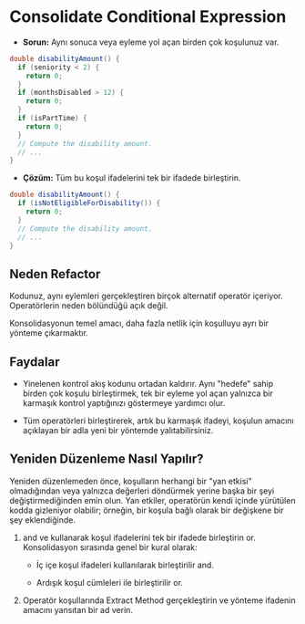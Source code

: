 # Consolidate Conditional Expression

- **Sorun:** Aynı sonuca veya eyleme yol açan birden çok koşulunuz var.

```Java
double disabilityAmount() {
  if (seniority < 2) {
    return 0;
  }
  if (monthsDisabled > 12) {
    return 0;
  }
  if (isPartTime) {
    return 0;
  }
  // Compute the disability amount.
  // ...
}
```

- **Çözüm:** Tüm bu koşul ifadelerini tek bir ifadede birleştirin.

```Java
double disabilityAmount() {
  if (isNotEligibleForDisability()) {
    return 0;
  }
  // Compute the disability amount.
  // ...
}
```

## Neden Refactor

Kodunuz, aynı eylemleri gerçekleştiren birçok alternatif operatör içeriyor. Operatörlerin neden bölündüğü açık değil.

Konsolidasyonun temel amacı, daha fazla netlik için koşulluyu ayrı bir yönteme çıkarmaktır.

## Faydalar

- Yinelenen kontrol akış kodunu ortadan kaldırır. Aynı "hedefe" sahip birden çok koşulu birleştirmek, tek bir eyleme yol açan yalnızca bir karmaşık kontrol yaptığınızı göstermeye yardımcı olur.

- Tüm operatörleri birleştirerek, artık bu karmaşık ifadeyi, koşulun amacını açıklayan bir adla yeni bir yöntemde yalıtabilirsiniz.

## Yeniden Düzenleme Nasıl Yapılır?

Yeniden düzenlemeden önce, koşulların herhangi bir "yan etkisi" olmadığından veya yalnızca değerleri döndürmek yerine başka bir şeyi değiştirmediğinden emin olun. Yan etkiler, operatörün kendi içinde yürütülen kodda gizleniyor olabilir; örneğin, bir koşula bağlı olarak bir değişkene bir şey eklendiğinde.

1. and ve kullanarak koşul ifadelerini tek bir ifadede birleştirin or. Konsolidasyon sırasında genel bir kural olarak:

    - İç içe koşul ifadeleri kullanılarak birleştirilir and.

    - Ardışık koşul cümleleri ile birleştirilir or.

2. Operatör koşullarında Extract Method gerçekleştirin ve yönteme ifadenin amacını yansıtan bir ad verin.
